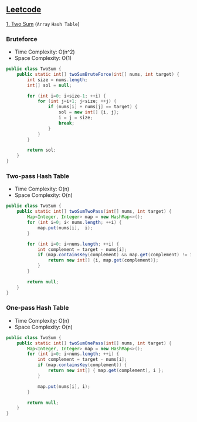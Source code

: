 ## [Leetcode](https://leetcode.com/)

[1. Two Sum](https://leetcode.com/problems/two-sum/) (`Array` `Hash Table`)


### Bruteforce
- Time Complexity: O(n^2)
- Space Complexity: O(1)

```java
public class TwoSum {
    public static int[] twoSumBruteForce(int[] nums, int target) {
        int size = nums.length;
        int[] sol = null;

        for (int i=0; i<size-1; ++i) {
            for (int j=i+1; j<size; ++j) {
                if (nums[i] + nums[j] == target) {
                    sol = new int[] {i, j};
                    i = j = size;
                    break;
                }
            }
        }

        return sol;
    }
}
```

### Two-pass Hash Table
- Time Complexity: O(n)
- Space Complexity: O(n)

```java
public class TwoSum {
    public static int[] twoSumTwoPass(int[] nums, int target) {
        Map<Integer, Integer> map = new HashMap<>();
        for (int i=0; i< nums.length; ++i) {
            map.put(nums[i],  i);
        }

        for (int i=0; i<nums.length; ++i) {
            int complement = target - nums[i];
            if (map.containsKey(complement) && map.get(complement) != i) {
                return new int[] {i, map.get(complement)};
            }
        }

        return null;
    }
}
```

### One-pass Hash Table
- Time Complexity: O(n)
- Space Complexity: O(n)

```java
public class TwoSum {
    public static int[] twoSumOnePass(int[] nums, int target) {
        Map<Integer, Integer> map = new HashMap<>();
        for (int i=0; i<nums.length; ++i) {
            int complement = target - nums[i];
            if (map.containsKey(complement)) {
                return new int[] { map.get(complement), i };
            }

            map.put(nums[i], i);
        }

        return null;
    }
}
```
